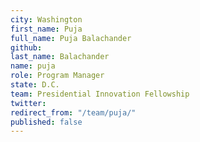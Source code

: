 ```yaml
---
city: Washington
first_name: Puja
full_name: Puja Balachander
github: 
last_name: Balachander
name: puja
role: Program Manager
state: D.C.
team: Presidential Innovation Fellowship
twitter: 
redirect_from: "/team/puja/"
published: false
---
```


